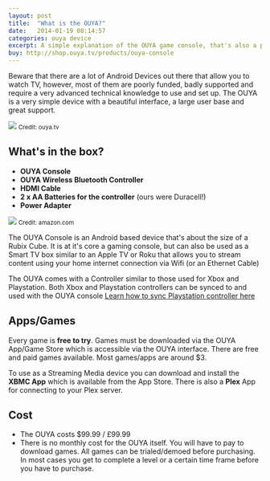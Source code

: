 ```yaml
---
layout: post
title:  "What is the OUYA?"
date:   2014-01-19 08:14:57
categories: ouya device
excerpt: A simple explanation of the OUYA game console, that's also a powerful Streaming media device. You can decide if it's the right streaming device for you and your TV watching needs.
buy: http://shop.ouya.tv/products/ouya-console
---
```


Beware that there are a lot of Android Devices out there that allow you to watch TV, however, most of them are poorly funded, badly supported and require a very advanced technical knowledge to use and set up. The OUYA is a very simple device with a beautiful interface, a large user base and great support.

<img src="{{ site.url }}/assets/img/ouya-with-tv.png" class="img-responsive" />
<small>Credit: ouya.tv</small>

## What's in the box?

- **OUYA Console**
- **OUYA Wireless Bluetooth Controller**
- **HDMI Cable**
- **2 x AA Batteries for the controller** (ours were Duracell!)
- **Power Adapter**

<img src="{{ site.url }}/assets/img/roku-box.png" class="img-responsive" align="centre" />
<small>Credit: amazon.com</small>

The OUYA Console is an Android based device that's about the size of a Rubix Cube. It is at it's core a gaming console, but can also be used as a Smart TV box similar to an Apple TV or Roku that allows you to stream content using your home internet connection via Wifi (or an Ethernet Cable)


The OUYA comes with a Controller similar to those used for Xbox and Playstation. Both Xbox and Playstation controllers can be synced to and used with the OUYA console [Learn how to sync Playstation controller here](http://dayoftheouya.com/pairing-ps3-controller-with-your-ouya/)

## Apps/Games

Every game is **free to try**. Games must be downloaded via the OUYA App/Game Store which is accessible via the OUYA interface. There are free and paid games available. Most games/apps are around $3.

To use as a Streaming Media device you can download and install the **XBMC App** which is available from the App Store. There is also a **Plex** App for connecting to your Plex server. 

## Cost
- The OUYA costs $99.99 / £99.99
- There is no monthly cost for the OUYA itself. You will have to pay to download games. All games can be trialed/demoed before purchasing. In most cases you get to complete a level or a certain time frame before you have to purchase.